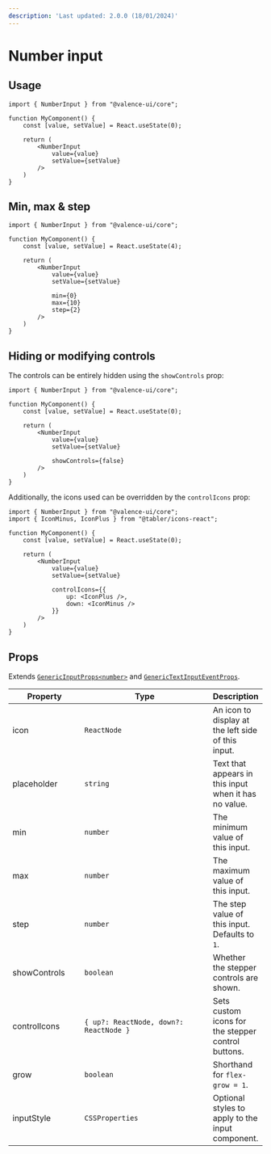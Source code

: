 ```yaml
---
description: 'Last updated: 2.0.0 (18/01/2024)'
---
```


# Number input

## Usage

```tsx
import { NumberInput } from "@valence-ui/core";

function MyComponent() { 
    const [value, setValue] = React.useState(0);

    return ( 
        <NumberInput
            value={value}
            setValue={setValue}
        />
    )
}
```

## Min, max & step

```tsx
import { NumberInput } from "@valence-ui/core";

function MyComponent() { 
    const [value, setValue] = React.useState(4);

    return ( 
        <NumberInput
            value={value}
            setValue={setValue}
            
            min={0}
            max={10}
            step={2}
        />
    )
}
```

## Hiding or modifying controls

The controls can be entirely hidden using the `showControls` prop:

```tsx
import { NumberInput } from "@valence-ui/core";

function MyComponent() { 
    const [value, setValue] = React.useState(0);

    return ( 
        <NumberInput
            value={value}
            setValue={setValue}
            
            showControls={false}
        />
    )
}
```

Additionally, the icons used can be overridden by the `controlIcons` prop:

```tsx
import { NumberInput } from "@valence-ui/core";
import { IconMinus, IconPlus } from "@tabler/icons-react";

function MyComponent() { 
    const [value, setValue] = React.useState(0);

    return ( 
        <NumberInput
            value={value}
            setValue={setValue}
            
            controlIcons={{
                up: <IconPlus />,
                down: <IconMinus />
            }}
        />
    )
}
```

## Props

Extends [`GenericInputProps<number>`](../../generics/generic-input-props.md) and [`GenericTextInputEventProps`](../../generics/generic-input-props.md).

<table data-full-width="true"><thead><tr><th width="155">Property</th><th width="401">Type</th><th>Description</th></tr></thead><tbody><tr><td>icon</td><td><code>ReactNode</code></td><td>An icon to display at the left side of this input.</td></tr><tr><td>placeholder</td><td><code>string</code></td><td>Text that appears in this input when it has no value.</td></tr><tr><td>min</td><td><code>number</code></td><td>The minimum value of this input.</td></tr><tr><td>max</td><td><code>number</code></td><td>The maximum value of this input.</td></tr><tr><td>step</td><td><code>number</code></td><td>The step value of this input. Defaults to <code>1</code>.</td></tr><tr><td>showControls</td><td><code>boolean</code></td><td>Whether the stepper controls are shown.</td></tr><tr><td>controlIcons</td><td><code>{ up?: ReactNode, down?: ReactNode }</code></td><td>Sets custom icons for the stepper control buttons.</td></tr><tr><td>grow</td><td><code>boolean</code></td><td>Shorthand for <code>flex-grow = 1</code>.</td></tr><tr><td>inputStyle</td><td><code>CSSProperties</code></td><td>Optional styles to apply to the input component.</td></tr></tbody></table>
